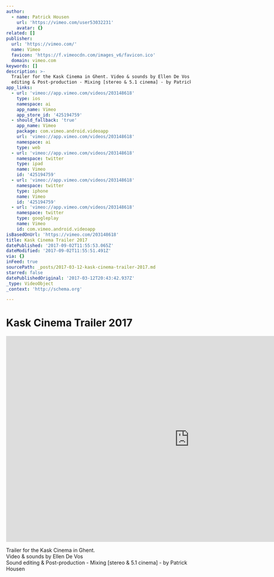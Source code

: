 ```yaml
---
author:
  - name: Patrick Housen
    url: 'https://vimeo.com/user53032231'
    avatar: {}
related: []
publisher:
  url: 'https://vimeo.com/'
  name: Vimeo
  favicon: 'https://f.vimeocdn.com/images_v6/favicon.ico'
  domain: vimeo.com
keywords: []
description: >-
  Trailer for the Kask Cinema in Ghent. Video & sounds by Ellen De Vos Sound
  editing & Post-production - Mixing [stereo & 5.1 cinema] - by Patrick Housen
app_links:
  - url: 'vimeo://app.vimeo.com/videos/203148618'
    type: ios
    namespace: ai
    app_name: Vimeo
    app_store_id: '425194759'
  - should_fallback: 'true'
    app_name: Vimeo
    package: com.vimeo.android.videoapp
    url: 'vimeo://app.vimeo.com/videos/203148618'
    namespace: ai
    type: web
  - url: 'vimeo://app.vimeo.com/videos/203148618'
    namespace: twitter
    type: ipad
    name: Vimeo
    id: '425194759'
  - url: 'vimeo://app.vimeo.com/videos/203148618'
    namespace: twitter
    type: iphone
    name: Vimeo
    id: '425194759'
  - url: 'vimeo://app.vimeo.com/videos/203148618'
    namespace: twitter
    type: googleplay
    name: Vimeo
    id: com.vimeo.android.videoapp
isBasedOnUrl: 'https://vimeo.com/203148618'
title: Kask Cinema Trailer 2017
datePublished: '2017-09-02T11:55:53.065Z'
dateModified: '2017-09-02T11:55:51.491Z'
via: {}
inFeed: true
sourcePath: _posts/2017-03-12-kask-cinema-trailer-2017.md
starred: false
datePublishedOriginal: '2017-03-12T20:43:42.937Z'
_type: VideoObject
_context: 'http://schema.org'

---
```

# Kask Cinema Trailer 2017

<iframe src="https://cdn.embedly.com/widgets/media.html?src=https%3A%2F%2Fplayer.vimeo.com%2Fvideo%2F203148618&amp;url=https%3A%2F%2Fvimeo.com%2F203148618&amp;image=https%3A%2F%2Fi.vimeocdn.com%2Fvideo%2F617353672_1280.jpg&amp;key=b7d04c9b404c499eba89ee7072e1c4f7&amp;type=text%2Fhtml&amp;schema=vimeo" width="1000" height="563" scrolling="no" frameborder="0" allowfullscreen="" style=""></iframe>

Trailer for the Kask Cinema in Ghent.   
Video & sounds by Ellen De Vos   
Sound editing & Post-production - Mixing \[stereo & 5.1 cinema\] - by Patrick Housen
